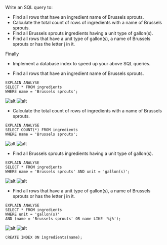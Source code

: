 Write an SQL query to:

* Find all rows that have an ingredient name of Brussels sprouts.
* Calculate the total count of rows of ingredients with a name of Brussels sprouts.
* Find all Brussels sprouts ingredients having a unit type of gallon(s).
* Find all rows that have a unit type of gallon(s), a name of Brussels sprouts or has the letter j in it.

Finally
* Implement a database index to speed up your above SQL queries.

* Find all rows that have an ingredient name of Brussels sprouts.
```
EXPLAIN ANALYSE
SELECT * FROM ingredients
WHERE name = 'Brussels sprouts';
```
![alt](http://i26.photobucket.com/albums/c150/cynicolersn/LaunchAcademy/01-01.png)
![alt](http://i26.photobucket.com/albums/c150/cynicolersn/LaunchAcademy/01-02.png)


* Calculate the total count of rows of ingredients with a name of Brussels sprouts.
```
EXPLAIN ANALYSE
SELECT COUNT(*) FROM ingredients
WHERE name = 'Brussels sprouts';
```
![alt](http://i26.photobucket.com/albums/c150/cynicolersn/LaunchAcademy/02-01.png)
![alt](http://i26.photobucket.com/albums/c150/cynicolersn/LaunchAcademy/02-02.png)

* Find all Brussels sprouts ingredients having a unit type of gallon(s).
```
EXPLAIN ANALYSE
SELECT * FROM ingredients
WHERE name = 'Brussels sprouts' AND unit = 'gallon(s)';
```
![alt](http://i26.photobucket.com/albums/c150/cynicolersn/LaunchAcademy/03-01.png)
![alt](http://i26.photobucket.com/albums/c150/cynicolersn/LaunchAcademy/03-02.png)

* Find all rows that have a unit type of gallon(s), a name of Brussels sprouts or has the letter j in it.
```
EXPLAIN ANALYSE
SELECT * FROM ingredients
WHERE unit = 'gallon(s)'
AND (name = 'Brussels sprouts' OR name LIKE '%j%');
```
![alt](http://i26.photobucket.com/albums/c150/cynicolersn/LaunchAcademy/04-01.png)
![alt](http://i26.photobucket.com/albums/c150/cynicolersn/LaunchAcademy/04-02.png)

```
CREATE INDEX ON ingredients(name);
```
